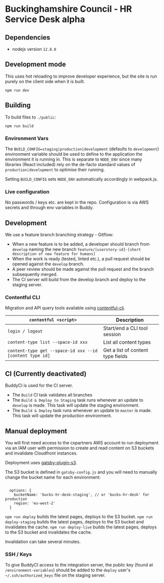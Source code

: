 # Buckinghamshire Council - HR Service Desk alpha

## Dependencies

- nodejs version `12.8.0`

## Development mode

This uses hot reloading to improve developer experience, but the site is run purely on the client side when it is built. 

`npm run dev`

## Building

To build files to `./public`:

`npm run build`

### Environment Vars

The `BUILD_CONFIG=staging|production|development` (defaults to `development`) environment variable should be used to define to the application the environment it is running in. This is separate to `NODE_ENV` since many libraries (React included) rely on the de-facto standard values of `production|development` to optimise their running.

Setting `BUILD_CONFIG` sets `NODE_ENV` automatically accordingly in webpack.js.

### Live configuration

No passwords / keys etc. are kept in the repo. Configuration is via AWS secrets and through env variables in Buddy.


## Development

We use a feature branch branching strategy - Gitflow:

- When a new feature is to be added, a developer should branch from `develop` naming the new branch `feature/[userstory-id]-[short description of new feature for humans]`
- When the work is ready (tested, linted etc.), a pull request should be opened against the `develop` branch.
- A peer review should be made against the pull request and the branch subsequently merged.
- The CI server will build from the develop branch and deploy to the staging server.

### Contentful CLI

Migration and API query tools available using [contentful-cli](https://github.com/contentful/contentful-cli).


| `contentful <script>` | Description                                                                      |
| --------------- | -------------------------------------------------------------------------------- |
| `login / logout`           | Start/end a CLI tool session |
| `content-type list --space-id xxx` | List all content types |
| `content-type get --space-id xxx --id [content type id]`| Get a list of content type fields |


## CI (Currently deactivated)

BuddyCI is used for the CI server.

- The `Build` CI task validates all branches
- The `Build & Deploy to Staging` task runs whenever an update to `develop` is made. This task will update the staging environment.
- The `Build & Deploy` task runs whenever an update to `master` is made. This task will update the production environment.

## Manual deployment

You will first need access to the cxpartners AWS account to run deployment via an IAM user with permission to create and read content on S3 buckets and invalidate Cloudfront instances.

Deployment uses [gatsby-plugin-s3](https://gatsby-plugin-s3.jari.io/).

The S3 bucket is defined in `gatsby-config.js` and you will need to manually change the bucket name for each environment:

```
  
  options: {
    bucketName: 'bucks-hr-desk-staging', // or 'bucks-hr-desk' for production
    region: 'eu-west-2'
  }

```

`npm run deploy` builds the latest pages, deploys to the S3 bucket.
`npm run deploy-staging` builds the latest pages, deploys to the S3 bucket and invalidates the cache.
`npm run deploy-live` builds the latest pages, deploys to the S3 bucket and invalidates the cache.

Invalidation can take several minutes.



### SSH / Keys

To give BuddyCI access to the integration server, the public key (found at `/environment-variables`) should be added to the `deploy` user's `~/.ssh/authorized_keys` file on the staging server.
